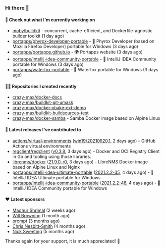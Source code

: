 ### Hi there 👋

#### 👷 Check out what I'm currently working on

- [moby/buildkit](https://github.com/moby/buildkit) - concurrent, cache-efficient, and Dockerfile-agnostic builder toolkit (1 day ago)
- [portapps/phyrox-developer-portable](https://github.com/portapps/phyrox-developer-portable) - 🚀 Phyrox Developer (based on Mozilla Firefox Developer) portable for Windows (3 days ago)
- [portapps/portapps.github.io](https://github.com/portapps/portapps.github.io) - 🌍 Portapps website (3 days ago)
- [portapps/intellij-idea-community-portable](https://github.com/portapps/intellij-idea-community-portable) - 🚀 IntelliJ IDEA Community portable for Windows (3 days ago)
- [portapps/waterfox-portable](https://github.com/portapps/waterfox-portable) - 🚀 Waterfox portable for Windows  (3 days ago)

#### 👨‍💻 Repositories I created recently

- [crazy-max/docker-docs](https://github.com/crazy-max/docker-docs)
- [crazy-max/buildkit-git-umask](https://github.com/crazy-max/buildkit-git-umask)
- [crazy-max/docker-xbake-ext-demo](https://github.com/crazy-max/docker-xbake-ext-demo)
- [crazy-max/buildkit-buildsources-test](https://github.com/crazy-max/buildkit-buildsources-test)
- [crazy-max/docker-samba](https://github.com/crazy-max/docker-samba) - Samba Docker image based on Alpine Linux

#### 🚀 Latest releases I've contributed to

- [actions/virtual-environments](https://github.com/actions/virtual-environments) ([win19/20210920.1](https://github.com/actions/virtual-environments/releases/tag/win19%2F20210920.1), 2 days ago) - GitHub Actions virtual environments
- [regclient/regclient](https://github.com/regclient/regclient) ([v0.3.8](https://github.com/regclient/regclient/releases/tag/v0.3.8), 3 days ago) - Docker and OCI Registry Client in Go and tooling using those libraries.
- [librenms/docker](https://github.com/librenms/docker) ([21.9.0-r0](https://github.com/librenms/docker/releases/tag/21.9.0-r0), 3 days ago) - LibreNMS Docker image based on Alpine Linux and Nginx
- [portapps/intellij-idea-ultimate-portable](https://github.com/portapps/intellij-idea-ultimate-portable) ([2021.2.2-35](https://github.com/portapps/intellij-idea-ultimate-portable/releases/tag/2021.2.2-35), 4 days ago) - 🚀 IntelliJ IDEA Ultimate portable for Windows 
- [portapps/intellij-idea-community-portable](https://github.com/portapps/intellij-idea-community-portable) ([2021.2.2-48](https://github.com/portapps/intellij-idea-community-portable/releases/tag/2021.2.2-48), 4 days ago) - 🚀 IntelliJ IDEA Community portable for Windows

#### ❤️ Latest sponsors
- [Madhur Shrimal](https://github.com/shrimalmadhur) (2 weeks ago)
- [Will Browning](https://github.com/willbrowningme) (1 month ago)
- [prompt](https://github.com/pr-mpt) (3 months ago)
- [Chris Nesbitt-Smith](https://github.com/chrisns) (4 months ago)
- [Nick Sweeting](https://github.com/pirate) (5 months ago)

Thanks again for your support, it is much appreciated! 🙏
